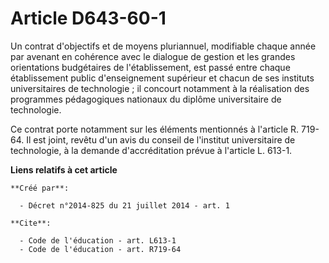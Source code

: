 # Article D643-60-1

Un contrat d'objectifs et de moyens pluriannuel, modifiable chaque année par avenant en cohérence avec le dialogue de gestion
et les grandes orientations budgétaires de l'établissement, est passé entre chaque établissement public d'enseignement
supérieur et chacun de ses instituts universitaires de technologie ; il concourt notamment à la réalisation des programmes
pédagogiques nationaux du diplôme universitaire de technologie. 

Ce contrat porte notamment sur les éléments mentionnés à l'article R. 719-64. Il est joint, revêtu d'un avis du conseil de
l'institut universitaire de technologie, à la demande d'accréditation prévue à l'article L. 613-1.

**Liens relatifs à cet article**

	**Créé par**:

	  - Décret n°2014-825 du 21 juillet 2014 - art. 1

	**Cite**:

	  - Code de l'éducation - art. L613-1
	  - Code de l'éducation - art. R719-64
